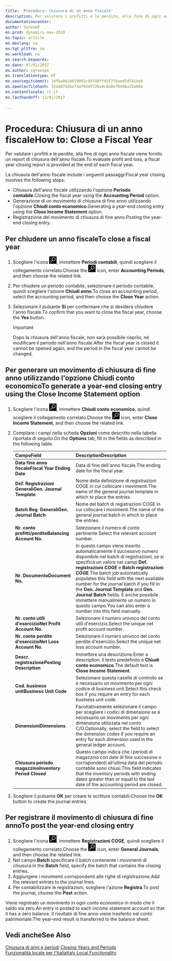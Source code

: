 ```yaml
---
title: 'Procedura: Chiusura di un anno fiscale'
description: Per valutare i profitti e le perdite, alla fine di ogni anno fiscale viene fornito un report di chiusura dell'anno fiscale.
documentationcenter: 
author: SorenGP
ms.prod: dynamics-nav-2018
ms.topic: article
ms.devlang: na
ms.tgt_pltfrm: na
ms.workload: na
ms.search.keywords: 
ms.date: 07/01/2017
ms.author: sgroespe
ms.translationtype: HT
ms.sourcegitcommit: 1dfba8b14019991c95f40ffd5f7fbaed5df414eb
ms.openlocfilehash: 31da07d2be73af65dff26a9c8a8ef04d8a35a6bb
ms.contentlocale: it-it
ms.lasthandoff: 12/01/2017

---
```

# <a name="how-to-close-a-fiscal-year"></a><span data-ttu-id="449da-103">Procedura: Chiusura di un anno fiscale</span><span class="sxs-lookup"><span data-stu-id="449da-103">How to: Close a Fiscal Year</span></span>
<span data-ttu-id="449da-104">Per valutare i profitti e le perdite, alla fine di ogni anno fiscale viene fornito un report di chiusura dell'anno fiscale.</span><span class="sxs-lookup"><span data-stu-id="449da-104">To evaluate profit and loss, a fiscal year closing report is provided at the end of each fiscal year.</span></span>  

<span data-ttu-id="449da-105">La chiusura dell'anno fiscale include i seguenti passaggi:</span><span class="sxs-lookup"><span data-stu-id="449da-105">Fiscal year closing involves the following steps:</span></span>  

- <span data-ttu-id="449da-106">Chiusura dell'anno fiscale utilizzando l'opzione **Periodo contabile**.</span><span class="sxs-lookup"><span data-stu-id="449da-106">Closing the fiscal year using the **Accounting Period** option.</span></span>  
- <span data-ttu-id="449da-107">Generazione di un movimento di chiusura di fine anno utilizzando l'opzione **Chiudi conto economico**.</span><span class="sxs-lookup"><span data-stu-id="449da-107">Generating a year-end closing entry using the **Close Income Statement** option.</span></span>  
- <span data-ttu-id="449da-108">Registrazione del movimento di chiusura di fine anno.</span><span class="sxs-lookup"><span data-stu-id="449da-108">Posting the year-end closing entry.</span></span>  

## <a name="to-close-a-fiscal-year"></a><span data-ttu-id="449da-109">Per chiudere un anno fiscale</span><span class="sxs-lookup"><span data-stu-id="449da-109">To close a fiscal year</span></span>  

1.  <span data-ttu-id="449da-110">Scegliere l'icona ![Cerca pagina o report](../../media/ui-search/search_small.png "icona Cerca pagina o report"), immettere **Periodi contabili**, quindi scegliere il collegamento correlato.</span><span class="sxs-lookup"><span data-stu-id="449da-110">Choose the ![Search for Page or Report](../../media/ui-search/search_small.png "Search for Page or Report icon") icon, enter **Accounting Periods**, and then choose the related link.</span></span>  
2.  <span data-ttu-id="449da-111">Per chiudere un periodo contabile, selezionare il periodo contabile, quindi scegliere l'azione **Chiudi anno**.</span><span class="sxs-lookup"><span data-stu-id="449da-111">To close an accounting period, select the accounting period, and then choose the **Close Year** action.</span></span>  
3.  <span data-ttu-id="449da-112">Selezionare il pulsante **Sì** per confermare che si desidera chiudere l'anno fiscale.</span><span class="sxs-lookup"><span data-stu-id="449da-112">To confirm that you want to close the fiscal year, choose the **Yes** button.</span></span>  

    > [!IMPORTANT]  
    >  <span data-ttu-id="449da-113">Dopo la chiusura dell'anno fiscale, non sarà possibile riaprilo, né modificare il periodo nell'anno fiscale.</span><span class="sxs-lookup"><span data-stu-id="449da-113">After the fiscal year is closed it cannot be opened again, and the period in the fiscal year cannot be changed.</span></span>  

## <a name="to-generate-a-year-end-closing-entry-using-the-close-income-statement-option"></a><span data-ttu-id="449da-114">Per generare un movimento di chiusura di fine anno utilizzando l'opzione Chiudi conto economico</span><span class="sxs-lookup"><span data-stu-id="449da-114">To generate a year-end closing entry using the Close Income Statement option</span></span>  

1.  <span data-ttu-id="449da-115">Scegliere l'icona ![Cerca pagina o report](../../media/ui-search/search_small.png "icona Cerca pagina o report"), immettere **Chiudi conto economico**, quindi scegliere il collegamento correlato.</span><span class="sxs-lookup"><span data-stu-id="449da-115">Choose the ![Search for Page or Report](../../media/ui-search/search_small.png "Search for Page or Report icon") icon, enter **Close Income Statement**, and then choose the related link.</span></span>  
2.  <span data-ttu-id="449da-116">Compilare i campi nella scheda **Opzioni** come descritto nella tabella riportata di seguito.</span><span class="sxs-lookup"><span data-stu-id="449da-116">On the **Options** tab, fill in the fields as described in the following table.</span></span>  

    |<span data-ttu-id="449da-117">Campo</span><span class="sxs-lookup"><span data-stu-id="449da-117">Field</span></span>|<span data-ttu-id="449da-118">Description</span><span class="sxs-lookup"><span data-stu-id="449da-118">Description</span></span>|  
    |---------------------------------|---------------------------------------|  
    |<span data-ttu-id="449da-119">**Data fine anno fiscale**</span><span class="sxs-lookup"><span data-stu-id="449da-119">**Fiscal Year Ending Date**</span></span>|<span data-ttu-id="449da-120">Data di fine dell'anno fiscale.</span><span class="sxs-lookup"><span data-stu-id="449da-120">The ending date for the fiscal year.</span></span>|  
    |<span data-ttu-id="449da-121">**Def. Registrazioni Generali**</span><span class="sxs-lookup"><span data-stu-id="449da-121">**Gen. Journal Template**</span></span>|<span data-ttu-id="449da-122">Nome della definizione di registrazioni COGE in cui collocare i movimenti.</span><span class="sxs-lookup"><span data-stu-id="449da-122">The name of the general journal template in which to place the entries.</span></span>|  
    |<span data-ttu-id="449da-123">**Batch Reg. Generali**</span><span class="sxs-lookup"><span data-stu-id="449da-123">**Gen. Journal Batch**</span></span>|<span data-ttu-id="449da-124">Nome del batch di registrazioni COGE in cui collocare i movimenti.</span><span class="sxs-lookup"><span data-stu-id="449da-124">The name of the general journal batch in which to place the entries.</span></span>|  
    |<span data-ttu-id="449da-125">**Nr. conto profitti/perdite**</span><span class="sxs-lookup"><span data-stu-id="449da-125">**Balancing Account No.**</span></span>|<span data-ttu-id="449da-126">Selezionare il numero di conto pertinente.</span><span class="sxs-lookup"><span data-stu-id="449da-126">Select the relevant account number.</span></span>|  
    |<span data-ttu-id="449da-127">**Nr. Documento**</span><span class="sxs-lookup"><span data-stu-id="449da-127">**Document No.**</span></span>|<span data-ttu-id="449da-128">In questo campo viene inserito automaticamente il successivo numero disponibile nel batch di registrazioni, se si specifica un valore nei campi **Def. registrazioni COGE** e **Batch registrazioni COGE**.</span><span class="sxs-lookup"><span data-stu-id="449da-128">The batch job automatically populates this field with the next available number for the journal batch if you fill in the **Gen. Journal Template** and **Gen. Journal Batch** fields.</span></span> <span data-ttu-id="449da-129">È anche possibile immettere manualmente un numero in questo campo.</span><span class="sxs-lookup"><span data-stu-id="449da-129">You can also enter a number into this field manually.</span></span>|  
    |<span data-ttu-id="449da-130">**Nr. conto utili d'esercizio**</span><span class="sxs-lookup"><span data-stu-id="449da-130">**Net Profit Account No.**</span></span>|<span data-ttu-id="449da-131">Selezionare il numero univoco del conto utili d'esercizio.</span><span class="sxs-lookup"><span data-stu-id="449da-131">Select the unique net profit account number.</span></span>|  
    |<span data-ttu-id="449da-132">**Nr. conto perdite d'esercizio**</span><span class="sxs-lookup"><span data-stu-id="449da-132">**Net Loss Account No.**</span></span>|<span data-ttu-id="449da-133">Selezionare il numero univoco del conto perdite d'esercizio.</span><span class="sxs-lookup"><span data-stu-id="449da-133">Select the unique net loss account number.</span></span>|  
    |<span data-ttu-id="449da-134">**Descr. registrazione**</span><span class="sxs-lookup"><span data-stu-id="449da-134">**Posting Description**</span></span>|<span data-ttu-id="449da-135">Immettere una descrizione.</span><span class="sxs-lookup"><span data-stu-id="449da-135">Enter a description.</span></span> <span data-ttu-id="449da-136">Il testo predefinito è **Chiudi conto economico**.</span><span class="sxs-lookup"><span data-stu-id="449da-136">The default text is **Close Income Statement**.</span></span>|  
    |<span data-ttu-id="449da-137">**Cod. business unit**</span><span class="sxs-lookup"><span data-stu-id="449da-137">**Business Unit Code**</span></span>|<span data-ttu-id="449da-138">Selezionare questa caselle di controllo se è necessario un movimento per ogni codice di business unit.</span><span class="sxs-lookup"><span data-stu-id="449da-138">Select this check box if you require an entry for each business unit code.</span></span>|  
    |<span data-ttu-id="449da-139">**Dimensioni**</span><span class="sxs-lookup"><span data-stu-id="449da-139">**Dimensions**</span></span>|<span data-ttu-id="449da-140">Facoltativamente selezionare il campo per scegliere i codici di dimensione se è necessario un movimento per ogni dimensione utilizzata nel conto C/G.</span><span class="sxs-lookup"><span data-stu-id="449da-140">Optionally, select the field to select the dimension codes if you require an entry for each dimension used in the general ledger account.</span></span>|  
    |<span data-ttu-id="449da-141">**Chiusura periodo magazzino**</span><span class="sxs-lookup"><span data-stu-id="449da-141">**Inventory Period Closed**</span></span>|<span data-ttu-id="449da-142">Questo campo indica che i periodi di magazzino con date di fine successive o corrispondenti all'ultima data del periodo contabile sono chiusi.</span><span class="sxs-lookup"><span data-stu-id="449da-142">This field indicates that the inventory periods with ending dates greater than or equal to the last date of the accounting period are closed.</span></span>|  

3.  <span data-ttu-id="449da-143">Scegliere il pulsante **OK** per creare le scritture contabili.</span><span class="sxs-lookup"><span data-stu-id="449da-143">Choose the **OK**  button to create the journal entries.</span></span>  

## <a name="to-post-the-year-end-closing-entry"></a><span data-ttu-id="449da-144">Per registrare il movimento di chiusura di fine anno</span><span class="sxs-lookup"><span data-stu-id="449da-144">To post the year-end closing entry</span></span>  

1.  <span data-ttu-id="449da-145">Scegliere l'icona ![Cerca pagina o report](../../media/ui-search/search_small.png "Cerca pagina o report"), immettere **Registrazioni COGE**, quindi scegliere il collegamento correlato.</span><span class="sxs-lookup"><span data-stu-id="449da-145">Choose the ![Search for Page or Report](../../media/ui-search/search_small.png "Search for Page or Report icon") icon, enter **General Journals**, and then choose the related link.</span></span>  
2.  <span data-ttu-id="449da-146">Nel campo **Batch** specificare il batch contenente i movimenti di chiusura.</span><span class="sxs-lookup"><span data-stu-id="449da-146">In the **Batch** field, specify the batch that contains the closing entries.</span></span>  
3.  <span data-ttu-id="449da-147">Aggiungere i movimenti corrispondenti alle righe di registrazione.</span><span class="sxs-lookup"><span data-stu-id="449da-147">Add the relevant entries to the journal lines.</span></span>  
4.  <span data-ttu-id="449da-148">Per contabilizzare le registrazioni, scegliere l'azione **Registra**.</span><span class="sxs-lookup"><span data-stu-id="449da-148">To post the journal, choose the **Post** action.</span></span>  

<span data-ttu-id="449da-149">Viene registrato un movimento in ogni conto economico in modo che il saldo sia zero.</span><span class="sxs-lookup"><span data-stu-id="449da-149">An entry is posted to each income statement account so that it has a zero balance.</span></span> <span data-ttu-id="449da-150">Il risultato di fine anno viene trasferito nel conto patrimoniale.</span><span class="sxs-lookup"><span data-stu-id="449da-150">The year-end result is transferred to the balance sheet.</span></span>  

## <a name="see-also"></a><span data-ttu-id="449da-151">Vedi anche</span><span class="sxs-lookup"><span data-stu-id="449da-151">See Also</span></span>  
 <span data-ttu-id="449da-152">[Chiusura di anni e periodi](../../year-close-years-periods.md) </span><span class="sxs-lookup"><span data-stu-id="449da-152">[Closing Years and Periods](../../year-close-years-periods.md) </span></span>  
 [<span data-ttu-id="449da-153">Funzionalità locale per l'Italia</span><span class="sxs-lookup"><span data-stu-id="449da-153">Italy Local Functionality</span></span>](italy-local-functionality.md)

